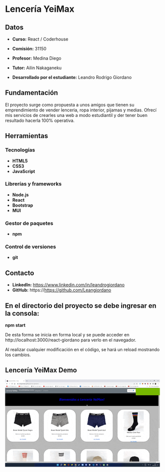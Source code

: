 # Lencería YeiMax

## Datos

* **Curso:** React / Coderhouse

* **Comisión:** 31150

* **Profesor:** Medina Diego

* **Tutor:** Ailin Nakaganeku

* **Desarrollado por el estudiante:** Leandro Rodrigo Giordano

## Fundamentación

El proyecto surge como propuesta a unos amigos que tienen su emprendimiento de vender lenceria, ropa interior, pijamas y medias. Ofrecí mis servicios de crearles una web a modo estudiantil y der tener buen resultado hacerla 100% operativa.

## Herramientas

### Tecnologías

* **HTML5**
* **CSS3**
* **JavaScript**

### Librerías y frameworks

* **Node.js**
* **React**
* **Bootstrap**
* **MUI**

### Gestor de paquetes

* **npm**

### Control de versiones

* **git**

## Contacto

* **LinkedIn:** https://www.linkedin.com/in/leandrogiordano
* **GitHub:** https://https://github.com/Leangiordano

## En el directorio del proyecto se debe ingresar en la consola:
**npm start**

De esta forma se inicia en forma local y se puede acceder en http://localhost:3000/react-giordano para verlo en el navegador.

Al realizar cualquier modificación en el código, se hará un reload mostrando los cambios.

## Lencería YeiMax Demo

![Demo Gif](public/pruebaweb.gif)